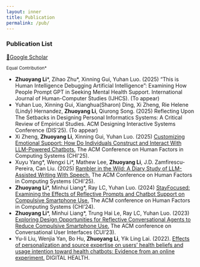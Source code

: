 ```yaml
---
layout: inner
title: Publication
permalink: /pub/
---
```


### Publication List
[🔗Google Scholar](https://scholar.google.com/citations?user=pFr4MykAAAAJ&hl=en)

<sup>Equal Contribution\*<sup>
- **Zhuoyang Li**\*, Zihao Zhu\*, Xinning Gui, Yuhan Luo. (2025) “This is Human Intelligence Debugging Artificial Intelligence”: Examining How People Prompt GPT in Seeking Mental Health Support. International Journal of Human-Computer Studies (IJHCS). (To appear)
- Yuhan Luo, Xinning Gui, Xianghua(Sharon) Ding, Xi Zheng, Rie Helene (Lindy) Hernandez, **Zhuoyang Li**, Qiurong Song. (2025) Reflecting Upon The Setbacks in Designing Personal Informatics Systems: A Critical Review of Empirical Studies. ACM Designing Interactive Systems Conference (DIS'25). (To appear)
- Xi Zheng, **Zhuoyang Li**, Xinning Gui, Yuhan Luo. (2025) [Customizing Emotional Support: How Do Individuals Construct and Interact With LLM-Powered Chatbots.](https://doi.org/10.1145/3706598.3713453) The ACM Conference on Human Factors in Computing Systems (CHI'25).
- Xuyu Yang\*, Wengxi Li\*, Mathew Lee, **Zhuoyang Li**, J.D. Zamfirescu-Pereira, Can Liu. (2025) [Rambler in the Wild: A Diary Study of LLM-Assisted Writing With Speech.](https://doi.org/10.1145/3706599.3706676) The ACM Conference on Human Factors in Computing Systems (CHI'25). 
- **Zhuoyang Li**\*, Minhui Liang\*, Ray LC, Yuhan Luo. (2024) [StayFocused: Examining the Effects of Reflective Prompts and Chatbot Support on Compulsive Smartphone Use.](paper/StayFocused.pdf) The ACM conference on Human Factors in Computing Systems (CHI’24). 
- **Zhuoyang Li**\*, Minhui Liang\*, Trung Hai Le, Ray LC, Yuhan Luo. (2023) [Exploring Design Opportunities for Reflective Conversational Agents to Reduce Compulsive Smartphone Use.](https://doi.org/10.1145/3571884.3604305) The ACM conference on Conversational User Interfaces (CUI’23).
- Yu-li Liu, Wenjia Yan, Bo Hu, **Zhuoyang Li**, Yik Ling Lai. (2022). [Effects of personalization and source expertise on users’ health beliefs and usage intention toward health chatbots: Evidence from an online experiment.](https://doi.org/10.1177/20552076221129718) DIGITAL HEALTH.
